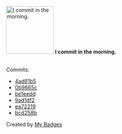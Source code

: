 <img src="https://my-badges.github.io/my-badges/morning-commits.png" alt="I commit in the morning." title="I commit in the morning." width="128">
<strong>I commit in the morning.</strong>
<br><br>

Commits:

- <a href="https://github.com/n3rada/toboggan/commit/4ad81b563ae043f8c264f49633b79ca46ea1c647">4ad81b5</a>
- <a href="https://github.com/n3rada/toboggan/commit/0b9665c88faea08753d0a0b916fbf9c68cfee552">0b9665c</a>
- <a href="https://github.com/n3rada/MSSQLand/commit/be1eedd4098b352200eb4d7eb1272050cd843d87">be1eedd</a>
- <a href="https://github.com/n3rada/MSSQLand/commit/9ad1df2456b319808999cb30be92c0a7d0697376">9ad1df2</a>
- <a href="https://github.com/n3rada/MSSQLand/commit/ea722197236fc20d7e79542ef90b40c058603ff8">ea72219</a>
- <a href="https://github.com/n3rada/cvss-v4-calculator/commit/bcd258b73af6302c1e6d8b68787cc7dcac607669">bcd258b</a>


Created by <a href="https://github.com/my-badges/my-badges">My Badges</a>